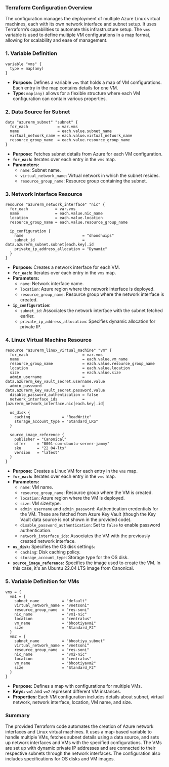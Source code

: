 ### **Terraform Configuration Overview**

The configuration manages the deployment of multiple Azure Linux virtual machines, each with its own network interface and subnet setup. It uses Terraform’s capabilities to automate this infrastructure setup. The `vms` variable is used to define multiple VM configurations in a map format, allowing for scalability and ease of management.

### **1. Variable Definition**

```hcl
variable "vms" {
  type = map(any)
}
```

- **Purpose:** Defines a variable `vms` that holds a map of VM configurations. Each entry in the map contains details for one VM.
- **Type:** `map(any)` allows for a flexible structure where each VM configuration can contain various properties.

### **2. Data Source for Subnet**

```hcl
data "azurerm_subnet" "subnet" {
  for_each             = var.vms
  name                 = each.value.subnet_name
  virtual_network_name = each.value.virtual_network_name
  resource_group_name  = each.value.resource_group_name
}
```

- **Purpose:** Fetches subnet details from Azure for each VM configuration.
- **`for_each`:** Iterates over each entry in the `vms` map.
- **Parameters:**
  - `name`: Subnet name.
  - `virtual_network_name`: Virtual network in which the subnet resides.
  - `resource_group_name`: Resource group containing the subnet.

### **3. Network Interface Resource**

```hcl
resource "azurerm_network_interface" "nic" {
  for_each            = var.vms
  name                = each.value.nic_name
  location            = each.value.location
  resource_group_name = each.value.resource_group_name

  ip_configuration {
    name                          = "dhondhuips"
    subnet_id                     = data.azurerm_subnet.subnet[each.key].id
    private_ip_address_allocation = "Dynamic"
  }
}
```

- **Purpose:** Creates a network interface for each VM.
- **`for_each`:** Iterates over each entry in the `vms` map.
- **Parameters:**
  - `name`: Network interface name.
  - `location`: Azure region where the network interface is deployed.
  - `resource_group_name`: Resource group where the network interface is created.
- **`ip_configuration`:**
  - `subnet_id`: Associates the network interface with the subnet fetched earlier.
  - `private_ip_address_allocation`: Specifies dynamic allocation for private IP.

### **4. Linux Virtual Machine Resource**

```hcl
resource "azurerm_linux_virtual_machine" "vm" {
  for_each                        = var.vms
  name                            = each.value.vm_name
  resource_group_name             = each.value.resource_group_name
  location                        = each.value.location
  size                            = each.value.size
  admin_username                  = data.azurerm_key_vault_secret.username.value
  admin_password                  = data.azurerm_key_vault_secret.password.value
  disable_password_authentication = false
  network_interface_ids           = [azurerm_network_interface.nic[each.key].id]

  os_disk {
    caching              = "ReadWrite"
    storage_account_type = "Standard_LRS"
  }

  source_image_reference {
    publisher = "Canonical"
    offer     = "0001-com-ubuntu-server-jammy"
    sku       = "22_04-lts"
    version   = "latest"
  }
}
```

- **Purpose:** Creates a Linux VM for each entry in the `vms` map.
- **`for_each`:** Iterates over each entry in the `vms` map.
- **Parameters:**
  - `name`: VM name.
  - `resource_group_name`: Resource group where the VM is created.
  - `location`: Azure region where the VM is deployed.
  - `size`: VM size/type.
  - `admin_username` and `admin_password`: Authentication credentials for the VM. These are fetched from Azure Key Vault (though the Key Vault data source is not shown in the provided code).
  - `disable_password_authentication`: Set to `false` to enable password authentication.
  - `network_interface_ids`: Associates the VM with the previously created network interface.
- **`os_disk`:** Specifies the OS disk settings:
  - `caching`: Disk caching policy.
  - `storage_account_type`: Storage type for the OS disk.
- **`source_image_reference`:** Specifies the image used to create the VM. In this case, it's an Ubuntu 22.04 LTS image from Canonical.

### **5. Variable Definition for VMs**

```hcl
vms = {
  vm1 = {
    subnet_name          = "default"
    virtual_network_name = "vnetsoni"
    resource_group_name  = "res-soni"
    nic_name             = "vm1-nic"
    location             = "centralus"
    vm_name              = "bhootiyavm1"
    size                 = "Standard_F2"
  }
  vm2 = {
    subnet_name          = "bhootiya_subnet"
    virtual_network_name = "vnetsoni"
    resource_group_name  = "res-soni"
    nic_name             = "vm2-nic"
    location             = "centralus"
    vm_name              = "bhootiyavm2"
    size                 = "Standard_F2"
  }
}
```

- **Purpose:** Defines a map with configurations for multiple VMs.
- **Keys:** `vm1` and `vm2` represent different VM instances.
- **Properties:** Each VM configuration includes details about subnet, virtual network, network interface, location, VM name, and size.

### **Summary**

The provided Terraform code automates the creation of Azure network interfaces and Linux virtual machines. It uses a map-based variable to handle multiple VMs, fetches subnet details using a data source, and sets up network interfaces and VMs with the specified configurations. The VMs are set up with dynamic private IP addresses and are connected to their respective subnets through the network interfaces. The configuration also includes specifications for OS disks and VM images.